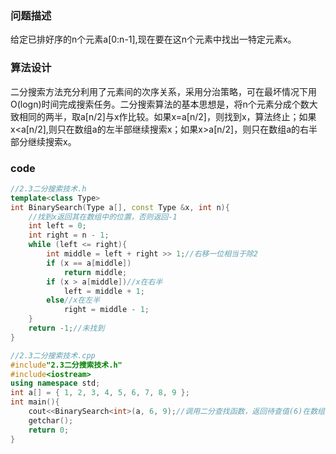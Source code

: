 ### 问题描述

给定已排好序的n个元素a[0:n-1],现在要在这n个元素中找出一特定元素x。

### 算法设计

二分搜索方法充分利用了元素间的次序关系，采用分治策略，可在最坏情况下用O(logn)时间完成搜索任务。二分搜索算法的基本思想是，将n个元素分成个数大致相同的两半，取a[n/2]与x作比较。如果x=a[n/2]，则找到x，算法终止；如果x<a[n/2],则只在数组a的左半部继续搜索x；如果x>a[n/2]，则只在数组a的右半部分继续搜索x。


### code
```c++
//2.3二分搜索技术.h
template<class Type>
int BinarySearch(Type a[], const Type &x, int n){
	//找到x返回其在数组中的位置，否则返回-1
	int left = 0;
	int right = n - 1;
	while (left <= right){
		int middle = left + right >> 1;//右移一位相当于除2
		if (x == a[middle])
			return middle;
		if (x > a[middle])//x在右半
			left = middle + 1;
		else//x在左半
			right = middle - 1;
	}
	return -1;//未找到
}

//2.3二分搜索技术.cpp
#include"2.3二分搜索技术.h"
#include<iostream>
using namespace std;
int a[] = { 1, 2, 3, 4, 5, 6, 7, 8, 9 };
int main(){
	cout<<BinarySearch<int>(a, 6, 9);//调用二分查找函数，返回待查值(6)在数组中的位置(5)
	getchar();
	return 0;
}
```


